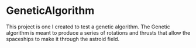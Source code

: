 # GeneticAlgorithm
This project is one I created to test a genetic algorithm. The Genetic algorithm is meant to produce a series of rotations and thrusts that allow the spaceships to make it through the astroid field.
